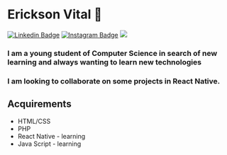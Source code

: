 # Erickson Vital 👋

[![Linkedin Badge](https://img.shields.io/badge/-LinkedIn-blue?style=flat-square&logo=Linkedin&logoColor=white&link=https://www.linkedin.com/in/erickson-vital-167a1b187/)](https://www.linkedin.com/in/erickson-vital-167a1b187/)  [![Instagram Badge](https://img.shields.io/badge/instagram-%23E4405F.svg?&style=flat-square&logo=instagram&logoColor=white)](https://www.instagram.com/erickson.vital/) ![](https://komarev.com/ghpvc/?username=your-github-username&color=green)

### I am a young student of Computer Science in search of new learning and always wanting to learn new technologies
### I am looking to collaborate on some projects in React Native.

## Acquirements
- HTML/CSS
- PHP
- React Native - learning
- Java Script - learning
